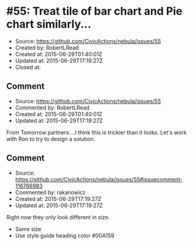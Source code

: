 # #55: Treat tile of bar chart and Pie chart similarly...

* Source: https://github.com/CivicActions/nebula/issues/55
* Created by: RobertLRead
* Created at: 2015-06-29T01:40:01Z
* Updated at: 2015-06-29T17:19:27Z
* Closed at: 


## Comment

* Source: https://github.com/CivicActions/nebula/issues/55
* Commented by: RobertLRead
* Created at: 2015-06-29T01:40:01Z
* Updated at: 2015-06-29T17:19:27Z

From Tomorrow partners....I think this is trickier than it looks.  Let&apos;s work with Ron to try to design a solution.


## Comment

* Source: https://github.com/CivicActions/nebula/issues/55#issuecomment-116766983
* Commented by: rakanowicz
* Created at: 2015-06-29T17:19:27Z
* Updated at: 2015-06-29T17:19:27Z

Right now they only look different in size. 
- Same size
- Use style guide heading color #00A159


